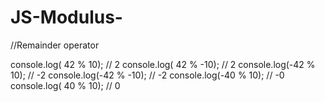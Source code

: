 # JS-Modulus-
//Remainder operator

console.log( 42 % 10); // 2
console.log( 42 % -10); // 2
console.log(-42 % 10); // -2
console.log(-42 % -10); // -2
console.log(-40 % 10); // -0
console.log( 40 % 10); // 0

